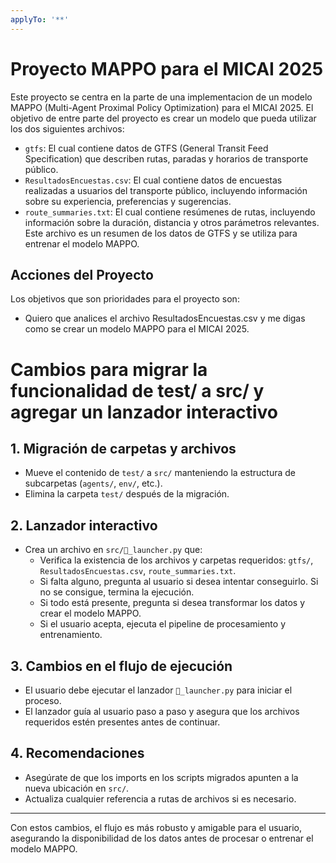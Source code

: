 ```yaml
---
applyTo: '**'
---
```

# Proyecto MAPPO para el MICAI 2025
Este proyecto se centra en la parte de una implementacion de un modelo MAPPO (Multi-Agent Proximal Policy Optimization) para el MICAI 2025. El objetivo de entre parte del proyecto es crear un modelo que pueda utilizar los dos siguientes archivos:
- `gtfs`: El cual contiene datos de GTFS (General Transit Feed Specification) que describen rutas, paradas y horarios de transporte público.
- `ResultadosEncuestas.csv`: El cual contiene datos de encuestas realizadas a usuarios del transporte público, incluyendo información sobre su experiencia, preferencias y sugerencias.
- `route_summaries.txt`: El cual contiene resúmenes de rutas, incluyendo información sobre la duración, distancia y otros parámetros relevantes. Este archivo es un resumen de los datos de GTFS y se utiliza para entrenar el modelo MAPPO. 

## Acciones del Proyecto
Los objetivos que son prioridades para el proyecto son:
- Quiero que analices el archivo ResultadosEncuestas.csv y me digas como se crear un modelo MAPPO para el MICAI 2025.

# Cambios para migrar la funcionalidad de test/ a src/ y agregar un lanzador interactivo

## 1. Migración de carpetas y archivos
- Mueve el contenido de `test/` a `src/` manteniendo la estructura de subcarpetas (`agents/`, `env/`, etc.).
- Elimina la carpeta `test/` después de la migración.

## 2. Lanzador interactivo
- Crea un archivo en `src/🚌_launcher.py` que:
  - Verifica la existencia de los archivos y carpetas requeridos: `gtfs/`, `ResultadosEncuestas.csv`, `route_summaries.txt`.
  - Si falta alguno, pregunta al usuario si desea intentar conseguirlo. Si no se consigue, termina la ejecución.
  - Si todo está presente, pregunta si desea transformar los datos y crear el modelo MAPPO.
  - Si el usuario acepta, ejecuta el pipeline de procesamiento y entrenamiento.

## 3. Cambios en el flujo de ejecución
- El usuario debe ejecutar el lanzador `🚌_launcher.py` para iniciar el proceso.
- El lanzador guía al usuario paso a paso y asegura que los archivos requeridos estén presentes antes de continuar.

## 4. Recomendaciones
- Asegúrate de que los imports en los scripts migrados apunten a la nueva ubicación en `src/`.
- Actualiza cualquier referencia a rutas de archivos si es necesario.

---
Con estos cambios, el flujo es más robusto y amigable para el usuario, asegurando la disponibilidad de los datos antes de procesar o entrenar el modelo MAPPO.
